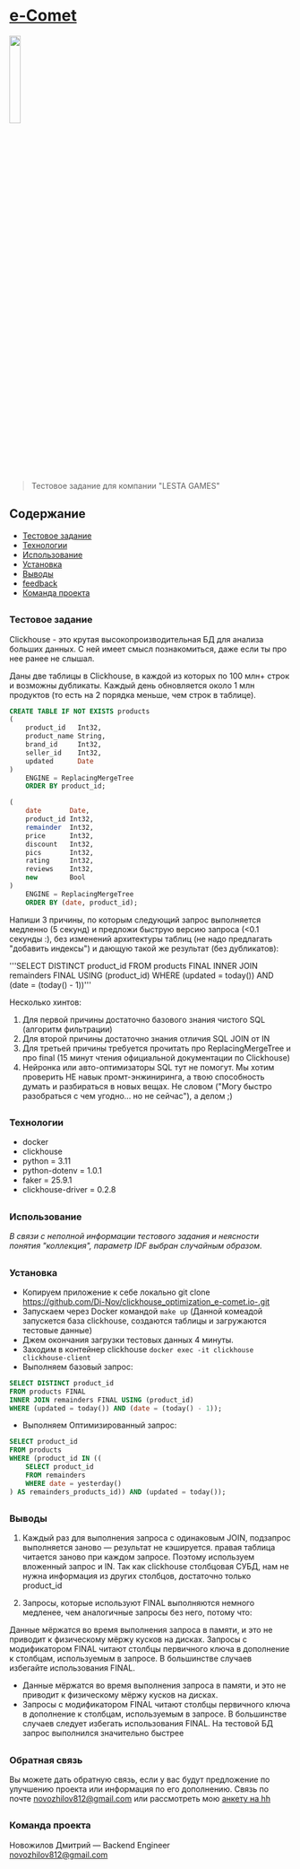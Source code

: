 # [e-Comet](https://e-comet.io/ "ссылка на сайт")

<img src="https://hh.ru/employer-logo/3910308.png" style="object-fit: cover; width:20%;" >

> Тестовое задание для компании "LESTA GAMES"

## Содержание

* [Тестовое задание](#test)
* [Технологии](#teh)
* [Использование](#use)
* [Установка](#t)
* [Выводы](#conclusions)
* [feedback](#contr)
* [Команда проекта](#team)

## <h3 id="test">Тестовое задание</h3>

Clickhouse - это крутая высокопроизводительная БД для анализа больших данных. С ней имеет смысл познакомиться, даже если
ты про нее ранее не слышал.

Даны две таблицы в Clickhouse, в каждой из которых по 100 млн+ строк и возможны дубликаты. Каждый день обновляется около
1 млн продуктов (то есть на 2 порядка меньше, чем строк в таблице).

``` SQL
CREATE TABLE IF NOT EXISTS products
(
    product_id   Int32,
    product_name String,
    brand_id     Int32,
    seller_id    Int32,
    updated      Date
)
    ENGINE = ReplacingMergeTree
    ORDER BY product_id;
```

``` SQL
(
    date       Date,
    product_id Int32,
    remainder  Int32,
    price      Int32,
    discount   Int32,
    pics       Int32,
    rating     Int32,
    reviews    Int32,
    new        Bool
)
    ENGINE = ReplacingMergeTree
    ORDER BY (date, product_id);
```

Напиши 3 причины, по которым следующий запрос выполняется медленно (5 секунд) и предложи быструю версию запроса (<0.1
секунды :), без изменений архитектуры таблиц (не надо предлагать "добавить индексы") и дающую такой же результат (без
дубликатов):

'''SELECT DISTINCT product_id
FROM products FINAL
INNER JOIN remainders FINAL USING (product_id)
WHERE (updated = today()) AND (date = (today() - 1))'''

Несколько хинтов:

1. Для первой причины достаточно базового знания чистого SQL (алгоритм фильтрации)
2. Для второй причины достаточно знания отличия SQL JOIN от IN
3. Для третьей причины требуется прочитать про ReplacingMergeTree и про final (15 минут чтения официальной документации
   по Clickhouse)
4. Нейронка или авто-оптимизаторы SQL тут не помогут. Мы хотим проверить НЕ навык промт-энжиниринга, а твою способность
   думать и разбираться в новых вещах. Не словом ("Могу быстро разобраться с чем угодно... но не сейчас"), а делом ;)

## <h3 id="teh">Технологии</h3>

+ docker
+ clickhouse
+ python = 3.11
+ python-dotenv = 1.0.1
+ faker = 25.9.1
+ clickhouse-driver = 0.2.8

## <h3 id="use">Использование</h3>

*В связи с неполной информации тестового задания и неясности понятия "коллекция", параметр IDF выбран случайным
образом.*

## <h3 id="t">Установка</h3>

* Копируем приложение к себе локально git clone https://github.com/Di-Nov/clickhouse_optimization_e-comet.io-.git
* Запускаем через Docker командой `make up` (Данной комеадой запускется база clickhouse, создаются таблицы и загружаются
  тестовые данные)
* Джем окончания загрузки тестовых данных 4 минуты.
* Заходим в контейнер clickhouse `docker exec -it clickhouse clickhouse-client`
* Выполняем базовый запрос:

``` SQL
SELECT DISTINCT product_id
FROM products FINAL
INNER JOIN remainders FINAL USING (product_id)
WHERE (updated = today()) AND (date = (today() - 1));
```

* Выполняем Оптимизированный запрос:

``` SQL
SELECT product_id
FROM products
WHERE (product_id IN ((
    SELECT product_id
    FROM remainders
    WHERE date = yesterday()
) AS remainders_products_id)) AND (updated = today());
```

## <h3 id="conclusions">Выводы</h3>

1) Каждый раз для выполнения запроса с одинаковым JOIN, подзапрос выполняется заново — результат не кэшируется. правая
таблица читается заново при каждом запросе. Поэтому используем вложенный запрос и IN.
Так как clickhouse столбцовая СУБД, нам не нужна информация из других столбцов, достаточно только product_id

2) Запросы, которые используют FINAL выполняются немного медленее, чем аналогичные запросы без него, потому что:

Данные мёржатся во время выполнения запроса в памяти, и это не приводит к физическому мёржу кусков на дисках.
Запросы с модификатором FINAL читают столбцы первичного ключа в дополнение к столбцам, используемым в запросе.
В большинстве случаев избегайте использования FINAL.

- Данные мёржатся во время выполнения запроса в памяти, и это не приводит к физическому мёржу кусков на дисках.
- Запросы с модификатором FINAL читают столбцы первичного ключа в дополнение к столбцам, используемым в запросе.
  В большинстве случаев следует избегать использования FINAL. На тестовой БД запрос выполнился значительно быстрее

## <h3 id="feedback">Обратная связь</h3>

Вы можете дать обратную связь, если у вас будут предложение по улучшению проекта или информация по его дополнению.
Связь по почте novozhilov812@gmail.com или рассмотреть
мою [анкету на hh](https://spb.hh.ru/resume/470b7c08ff0be7838d0039ed1f594f75313234 "ссылка на HH")

## <h3 id="team">Команда проекта</h3>

Новожилов Дмитрий — Backend Engineer <br>
novozhilov812@gmail.com
